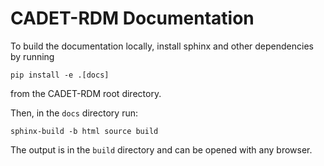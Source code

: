 # CADET-RDM Documentation

To build the documentation locally, install sphinx and other dependencies by running

```
pip install -e .[docs]
```
from the CADET-RDM root directory.

Then, in the `docs` directory run:

```
sphinx-build -b html source build
```

The output is in the `build` directory and can be opened with any browser.
